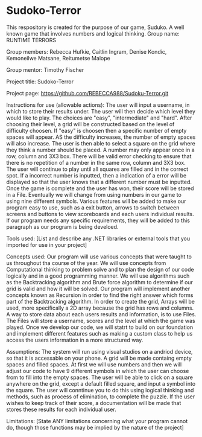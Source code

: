# Sudoko-Terror
This respository is created for the purpose of our game, Suduko. A well known game that involves numbers and logical thinking.
Group name: RUNTIME TERRORS

Group members: Rebecca Hufkie, Caitlin Ingram, Denise Kondic, Kemoneilwe Matsane, Reitumetse Malope

Group mentor: Timothy Fischer

Project title: Sudoko-Terror

Project page: https://github.com/REBECCA988/Sudoku-Terror.git

Instructions for use (allowable actions): 
The user will input a username, in which to store their results under. The user will then decide which level they would like to play. The choices are "easy", "intermediate" and "hard". After choosing their level, a grid will be constructed based on the level of difficulty choosen. If "easy" is choosen then a specific number of empty spaces will appear. AS the difficulty increases, the number of empty spaces will also increase.  The user is then able to select a square on the grid where they think a number should be placed. A number may only appear once in a row, column and 3X3 box. There will be valid error checking to ensure that there is no repetition of a number in the same row, column and 3X3 box. The user will continue to play until all squares are filled and in the correct spot. If a incorrect number is inputted, then a indication of a error will be displayed so that the user knows that a different number must be inputted. Once the game is complete and the user has won, their score will be stored in a File. Eventually we will change from using numbers in our game to using nine different symbols. Various features will be added to make our program easy to use, such as a exit button, arrows to switch between screens and buttons to view scoreboards and each users individual results. If our program needs any specific requirements, they will be added to this paragraph as our program is being develoed. 

Tools used: [List and describe any .NET libraries or external tools that you imported for use in your project]

Concepts used: 
Our program will use various concepts that were taught to us throughout tha course of the year. We will use concepts from Computational thinking to problem solve and to plan the design of our code logically and in a good programming manner. We will use algorithms such as the Backtracking algorithm and Brute force algorithm to determine if our grid is valid and how it will be solved. Our program will implement another concepts known as Recursion in order to find the right answer which forms part of the Backtracking algorithm. In order to create the grid, Arrays will be used, more specifically a 2D array because the grid has rows and columns. A way to store data about each users results and information, is to use Files. The Files will store a username, scores and the level at which the game was played. Once we develop our code, we will statrt to build on our foundation and implement different features such as making a custom class to help us access the users information in a more structured way. 

Assumptions: 
The system will run using visual studios on a andriod device, so that it is accessable on your phone. A grid will be made containg empty spaces and filled spaces. At first we will use numbers and then we will adjust our code to have 9 different symbols in which the user can choose from to fill into the empty spaces. The user will be able to click on a square anywhere on the grid, except a default filled square, and input a symbol into the square. The user will conntinue you to do this using logical thinking and methods, such as process of elimination, to complete the puzzle. If the user wishes to keep track of their score, a documentation will be made that stores these results for each individual user.

Limitations: [State ANY limitations concerning what your program cannot do, though those functions may be implied by the nature of the project]
